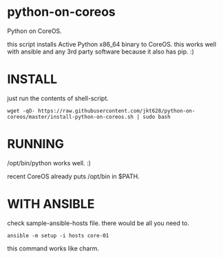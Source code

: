 # python-on-coreos
Python on CoreOS.

this script installs Active Python x86_64 binary to CoreOS.
this works well with ansible and any 3rd party software because it also has pip. :)

INSTALL
=======
just run the contents of shell-script.

```
wget -qO- https://raw.githubusercontent.com/jkt628/python-on-coreos/master/install-python-on-coreos.sh | sudo bash
```

RUNNING
=======

/opt/bin/python works well. :)

recent CoreOS already puts /opt/bin in $PATH.


WITH ANSIBLE
============
check sample-ansible-hosts file. there would be all you need to.

```
ansible -m setup -i hosts core-01
```

this command works like charm.

